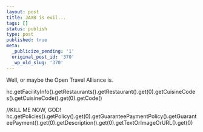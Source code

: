 ```yaml
---
layout: post
title: JAXB is evil...
tags: []
status: publish
type: post
published: true
meta:
  _publicize_pending: '1'
  original_post_id: '370'
  _wp_old_slug: '370'
---
```

Well, or maybe the Open Travel Alliance is.

hc.getFacilityInfo().getRestaurants().getRestaurant().get(0).getCuisineCodes().getCuisineCode().get(0).getCode()

//KILL ME NOW, GOD!
hc.getPolicies().getPolicy().get(0).getGuaranteePaymentPolicy().getGuaranteePayment().get(0).getDescription().get(0).getTextOrImageOrURL().get(0)
